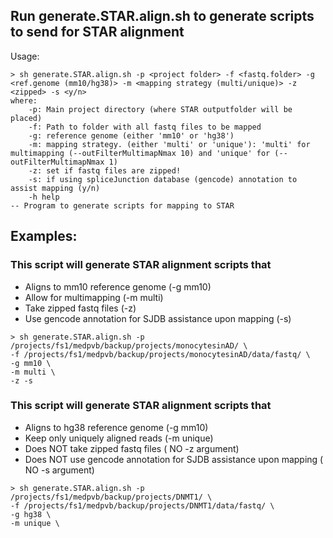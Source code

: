 ## Run generate.STAR.align.sh to generate scripts to send for STAR alignment

Usage:

```shell
> sh generate.STAR.align.sh -p <project folder> -f <fastq.folder> -g <ref.genome (mm10/hg38)> -m <mapping strategy (multi/unique)> -z <zipped> -s <y/n>
where:
    -p: Main project directory (where STAR outputfolder will be placed)
    -f: Path to folder with all fastq files to be mapped
    -g: reference genome (either 'mm10' or 'hg38')
    -m: mapping strategy. (either 'multi' or 'unique'): 'multi' for multimapping (--outFilterMultimapNmax 10) and 'unique' for (--outFilterMultimapNmax 1)
    -z: set if fastq files are zipped!
    -s: if using spliceJunction database (gencode) annotation to assist mapping (y/n)
    -h help
-- Program to generate scripts for mapping to STAR

```

## Examples:

### This script will generate STAR alignment scripts that 
  - Aligns to mm10 reference genome (-g mm10)
  - Allow for multimapping (-m multi)
  - Take zipped fastq files (-z)
  - Use gencode annotation for SJDB assistance upon mapping (-s)
  
```shell
> sh generate.STAR.align.sh -p /projects/fs1/medpvb/backup/projects/monocytesinAD/ \
-f /projects/fs1/medpvb/backup/projects/monocytesinAD/data/fastq/ \
-g mm10 \
-m multi \
-z -s  
```

### This script will generate STAR alignment scripts that 
  - Aligns to hg38 reference genome (-g mm10)
  - Keep only uniquely aligned reads (-m unique)
  - Does NOT take zipped fastq files ( NO -z argument)
  - Does NOT use gencode annotation for SJDB assistance upon mapping ( NO -s argument)
  
```shell
> sh generate.STAR.align.sh -p /projects/fs1/medpvb/backup/projects/DNMT1/ \
-f /projects/fs1/medpvb/backup/projects/DNMT1/data/fastq/ \
-g hg38 \
-m unique \

```
